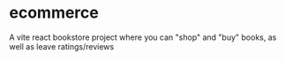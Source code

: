 # ecommerce
A vite react bookstore project where you can "shop" and "buy" books, as well as leave ratings/reviews
